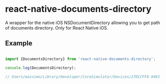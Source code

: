 # react-native-documents-directory
A wrapper for the native iOS NSDocumentDirectory allowing you to get path of documents directory. Only for React Native iOS.

## Example

```javascript

import {DocumentsDirectory} from 'react-native-documents-directory';

console.log(DocumentsDirectory);

// Users/massimo/Library/Developer/CoreSimulator/Devices/27DCCFF8-9491-4052-9750-29622AB406D7/data/Containers/Data/Application/ED01B109-F44D-444D-82D4-0770717A8529/Documents